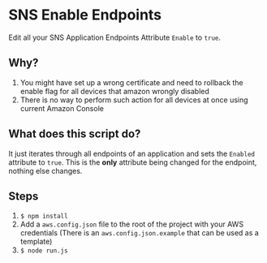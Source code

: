# SNS Enable Endpoints

Edit all your SNS Application Endpoints Attribute `Enable` to `true`.

## Why?

1. You might have set up a wrong certificate and need to rollback the enable flag for all devices that amazon wrongly disabled
2. There is no way to perform such action for all devices at once using current Amazon Console


## What does this script do?

It just iterates through all endpoints of an application and sets the `Enabled` attribute to `true`. This is the **only** attribute being changed for the endpoint, nothing else changes.

## Steps

1. `$ npm install`
2. Add a `aws.config.json` file to the root of the project with your AWS credentials (There is an `aws.config.json.example` that can be used as a template)
3. `$ node run.js`
